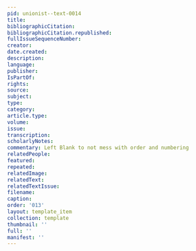 ```yaml
---
pid: unionist--text-0014
title: 
bibliographicCitation: 
bibliographicCitation.republished: 
fullIssueSequenceNumber: 
creator: 
date.created: 
description: 
language: 
publisher: 
IsPartOf: 
rights: 
source: 
subject: 
type: 
category: 
article.type: 
volume: 
issue: 
transcription: 
scholarlyNotes: 
commentary: Left Blank to not mess with order and numbering
relatedPeople: 
featured: 
repeated: 
relatedImage: 
relatedText: 
relatedTextIssue: 
filename: 
caption: 
order: '013'
layout: template_item
collection: template
thumbnail: ''
full: ''
manifest: ''
---
```

